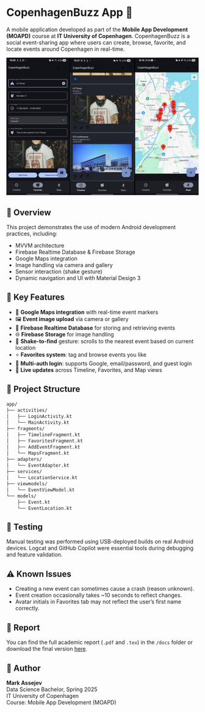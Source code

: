 # CopenhagenBuzz App 📱

A mobile application developed as part of the **Mobile App Development (MOAPD)** course at **IT University of Copenhagen**. CopenhagenBuzz is a social event-sharing app where users can create, browse, favorite, and locate events around Copenhagen in real-time.

![Screenshot of CopenhagenBuzz](images/copenhagenbuzz.jpg)


## 🧠 Overview

This project demonstrates the use of modern Android development practices, including:
- MVVM architecture
- Firebase Realtime Database & Firebase Storage
- Google Maps integration
- Image handling via camera and gallery
- Sensor interaction (shake gesture)
- Dynamic navigation and UI with Material Design 3

## 📸 Key Features

- 📍 **Google Maps integration** with real-time event markers
- 🖼️ **Event image upload** via camera or gallery
- 💾 **Firebase Realtime Database** for storing and retrieving events
- 🌐 **Firebase Storage** for image handling
- 🤳 **Shake-to-find** gesture: scrolls to the nearest event based on current location
- ⭐ **Favorites system**: tag and browse events you like
- 👤 **Multi-auth login**: supports Google, email/password, and guest login
- 🔄 **Live updates** across Timeline, Favorites, and Map views

## 📂 Project Structure

```
app/
├── activities/
│   ├── LoginActivity.kt
│   └── MainActivity.kt
├── fragments/
│   ├── TimelineFragment.kt
│   ├── FavoritesFragment.kt
│   ├── AddEventFragment.kt
│   └── MapsFragment.kt
├── adapters/
│   └── EventAdapter.kt
├── services/
│   └── LocationService.kt
├── viewmodels/
│   └── EventViewModel.kt
└── models/
    ├── Event.kt
    └── EventLocation.kt
```

## 🧪 Testing

Manual testing was performed using USB-deployed builds on real Android devices. Logcat and GitHub Copilot were essential tools during debugging and feature validation.

## ⚠ Known Issues

- Creating a new event can sometimes cause a crash (reason unknown).
- Event creation occasionally takes ~10 seconds to reflect changes.
- Avatar initials in Favorites tab may not reflect the user’s first name correctly.

## 📁 Report

You can find the full academic report (`.pdf` and `.tex`) in the `/docs` folder or download the final version [here](https://markererer.github.io/assets/docs/CopenhBuzz_report_V11.pdf).

## 👤 Author

**Mark Assejev**  
Data Science Bachelor, Spring 2025  
IT University of Copenhagen  
Course: Mobile App Development (MOAPD)  
